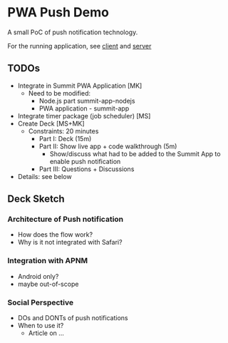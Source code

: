 # PWA Push Demo

A small PoC of push notification technology.

For the running application, see
[client](https://pwa-push-demo2.azurewebsites.net/) and
[server](https://pwa-push-demo2.azurewebsites.net/web_app/index.html)

## TODOs
* Integrate in Summit PWA Application [MK]
  * Need to be modified:
    * Node.js part summit-app-nodejs
    * PWA application - summit-app
* Integrate timer package (job scheduler) [MS]
* Create Deck [MS+MK]
  * Constraints: 20 minutes
    * Part I: Deck (15m)
    * Part II: Show live app + code walkthrough (5m)
      * Show/discuss what had to be added to the Summit App to enable push notification
    * Part III: Questions + Discussions
 * Details: see below

## Deck Sketch
### Architecture of Push notification
* How does the flow work?
* Why is it not integrated with Safari?

### Integration with APNM
* Android only?
* maybe out-of-scope

### Social Perspective
* DOs and DONTs of push notifications
* When to use it?
  * Article on ...
